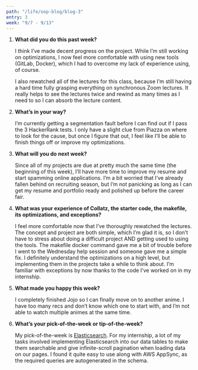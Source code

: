 ```yaml
---
path: "/life/oop-blog/blog-3"
entry: 3
week: "9/7 - 9/13"
---
```


1. **What did you do this past week?**

    I think I’ve made decent progress on the project. While I’m still working on optimizations, I now feel more comfortable with using new tools (GitLab, Docker), which I had to overcome my lack of experience using, of course.

    I also rewatched all of the lectures for this class, because I’m still having a hard time fully grasping everything on synchronous Zoom lectures. It really helps to see the lectures twice and rewind as many times as I need to so I can absorb the lecture content.

1. **What’s in your way?**

    I’m currently getting a segmentation fault before I can find out if I pass the 3 HackerRank tests. I only have a slight clue from Piazza on where to look for the cause, but once I figure that out, I feel like I’ll be able to finish things off or improve my optimizations.

1. **What will you do next week?**

    Since all of my projects are due at pretty much the same time (the beginning of this week), I’ll have more time to improve my resume and start spamming online applications. I’m a bit worried that I’ve already fallen behind on recruiting season, but I’m not panicking as long as I can get my resume and portfolio ready and polished up before the career fair.

1. **What was your experience of Collatz, the starter code, the makefile, its optimizations, and exceptions?**

    I feel more comfortable now that I’ve thoroughly rewatched the lectures. The concept and project are both simple, which I’m glad it is, so I don’t have to stress about doing a difficult project AND getting used to using the tools. The makefile docker command gave me a bit of trouble before I went to the Wednesday help session and someone gave me a simple fix. I definitely understand the optimizations on a high level, but implementing them in the projects take a while to think about. I’m familiar with exceptions by now thanks to the code I’ve worked on in my internship.

1. **What made you happy this week?**

    I completely finished Jojo so I can finally move on to another anime. I have too many recs and don’t know which one to start with, and I’m not able to watch multiple animes at the same time.

1. **What’s your pick-of-the-week or tip-of-the-week?**

    My pick-of-the-week is [Elasticsearch](https://www.elastic.co/what-is/elasticsearch). For my internship, a lot of my tasks involved implementing Elasticsearch into our data tables to make them searchable and give infinite-scroll pagination when loading data on our pages. I found it quite easy to use along with AWS AppSync, as the required queries are autogenerated in the schema.